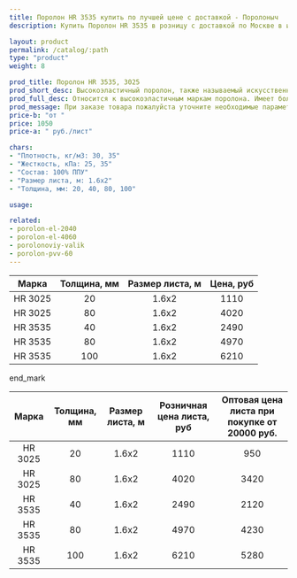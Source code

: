 ```yaml
---
title: Поролон HR 3535 купить по лучшей цене с доставкой - Поролоныч
description: Купить Поролон HR 3535 в розницу с доставкой по Москве в интернет-магазине Поролоныча.

layout: product
permalink: /catalog/:path
type: "product"
weight: 8

prod_title: Поролон HR 3535, 3025
prod_short_desc: Высокоэластичный поролон, также называемый искусственный латекс. В этом поролоне не остаются вмятины даже после длительной эксплуатации.
prod_full_desc: Относится к высокоэластичным маркам поролона. Имеет большое значение плотности и пониженное значение жесткости. HR-марки обладают высокой несущей способностью, повышенной комфортностью и высоким показателем восстанавливаемости. HR 3535 эффективно «работает» при низких и высоких нагрузках за счет ячеек разного размера. Эта особенность HR-марок способствует применению HR 3535 в мебели для людей разного веса.
prod_message: При заказе товара пожалуйста уточните необходимые параметры (толщина, размер листа и количество листов).
price-b: "от "
price: 1050
price-a: " руб./лист"

chars:
- "Плотность, кг/м3: 30, 35"
- "Жесткость, кПа: 25, 35"
- "Состав: 100% ППУ"
- "Размер листа, м: 1.6х2"
- "Толщина, мм: 20, 40, 80, 100"

usage:

related:
- porolon-el-2040
- porolon-el-4060
- porolonoviy-valik
- porolon-pvv-60
---
```

Марка | Толщина, мм | Размер листа, м | Цена, руб |
|:-----------:|:-----------:|:---------------:|:-------------------:|
HR 3025|20|1.6x2|1110
HR 3025|80|1.6x2|4020
HR 3535|40|1.6x2|2490
HR 3535|80|1.6x2|4970
HR 3535|100|1.6x2|6210

end_mark

|Марка | Толщина, мм | Размер листа, м | Розничная цена листа, руб |  Оптовая цена листа при покупке от 20000 руб. |
|:-----------:|:-----------:|:---------------:|:-------------------:|:---------------------------:|
HR 3025|20|1.6x2|1110|950
HR 3025|80|1.6x2|4020|3420
HR 3535|40|1.6x2|2490|2120
HR 3535|80|1.6x2|4970|4230
HR 3535|100|1.6x2|6210|5280